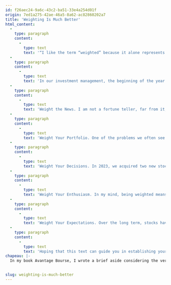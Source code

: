 ```yaml
---
id: f26aec24-9a6c-43c2-ba51-33e4a254d01f
origin: 7ed1a275-42ae-46a5-8a62-ac82860202a7
title: 'Weighting Is Much Better'
html_content:
  -
    type: paragraph
    content:
      -
        type: text
        text: '“I like the term “weighted” because it alone represents several qualities that make a good investor. When we talk about the adjective “weighted”, the Larousse dictionary defines it as follows: “To be well balanced, calm and moderate in one’s opinions or judgments.” As for the verb “to weight,” Larousse defines it, among other things, as follows: “Proceed with the weighting of the variables used in the calculation of an index, a grade.” The term therefore combines the qualities essential to investment success – calm, moderation, and balance – with the ability to weigh several often-contradictory variables to arrive at a rational conclusion. For me, a weighted investor is a good investor.”'
  -
    type: paragraph
    content:
      -
        type: text
        text: 'In our investment management, the beginning of the year is typically a period of reflection during which we look back on the major events of the last year, on the important decisions that were taken, on our good and bad moves, and on the prospects for the coming year. In this context, it seems to me that the qualifier “weighted” should be integral to our approach to the stock markets, the management of our portfolios and the possible acquisitions of new stocks.'
  -
    type: paragraph
    content:
      -
        type: text
        text: 'Weight the News. I am not a fortune teller, far from it, but I am already warning you that 2024 will be marked by a lot of negative news. It is easy to make such a forecast because the news is typically negative. It’s like I’m predicting that in 2024, stock markets will be volatile. Long-term investors should remember that the media thrive on bad news. Furthermore, good news (and there is some) generally happens very gradually, without us realizing it from one year to the next – this is the case, for example, of the long-term trend of the general enrichment of the population.'
  -
    type: paragraph
    content:
      -
        type: text
        text: 'Weight Your Portfolio. One of the problems we often see with self-directed investors is that they tend to overweight certain securities in their portfolio. Good management of an investment portfolio is based above all on diversification. Excessive weighting in a few stocks is often symptomatic of excessive confidence.'
  -
    type: paragraph
    content:
      -
        type: text
        text: 'Weight Your Decisions. In 2023, we acquired two new stocks in our managed portfolios, which is a fairly typical year for us. I continue to believe that it is better to be idle than hyperactive on the stock market. Before making the decision to buy a new stock, we typically take a few weeks to review the company, its long-term prospects, the risks facing its business model, and the valuation of its stock, etc. In other words, before proceeding with the purchase, any new stock must appear to us to be significantly more attractive than the least attractive of our existing stocks.'
  -
    type: paragraph
    content:
      -
        type: text
        text: 'Weight Your Enthusiasm. In my mind, being weighted means being neither too optimistic nor too pessimistic about the markets or specific stocks. Although it is difficult, an investor should try to remove all emotion from their decision-making process and rely on numbers and facts.'
  -
    type: paragraph
    content:
      -
        type: text
        text: 'Weight Your Expectations. Over the long term, stocks have provided a compound annual return of almost 10%. Aiming significantly more than 10% in the long term is illusory and potentially dangerous. Additionally, annual stock returns are particularly volatile – the return of almost 10% is far from linear; you must therefore be prepared to experience years of negative returns occasionally. Volatility is the price you pay for the attractive returns offered by stock markets over the long term.'
  -
    type: paragraph
    content:
      -
        type: text
        text: 'Hoping that this text can guide you in establishing your New Year’s resolutions. Have a good year!'
chapeau: |-
  In my book Avantage Bourse, I wrote a brief aside considering the verb to weight, which alone represents several qualities that make a good investor.

   
slug: weighting-is-much-better
---
```

